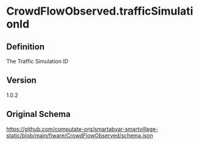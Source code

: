 # CrowdFlowObserved.trafficSimulationId

## Definition
The Traffic Simulation ID

## Version
1.0.2

## Original Schema
https://github.com/computate-org/smartabyar-smartvillage-static/blob/main/fiware/CrowdFlowObserved/schema.json
